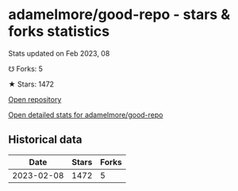 # adamelmore/good-repo - stars & forks statistics

Stats updated on Feb 2023, 08

☋ Forks: 5

★ Stars: 1472

[Open repository](https://github.com/adamelmore/good-repo)

[Open detailed stats for adamelmore/good-repo](https://reviewgithub.com/rep/adamelmore/good-repo)

## Historical data
| Date | Stars | Forks |
|------|-------|-------|
| 2023-02-08 | 1472 | 5 | 

